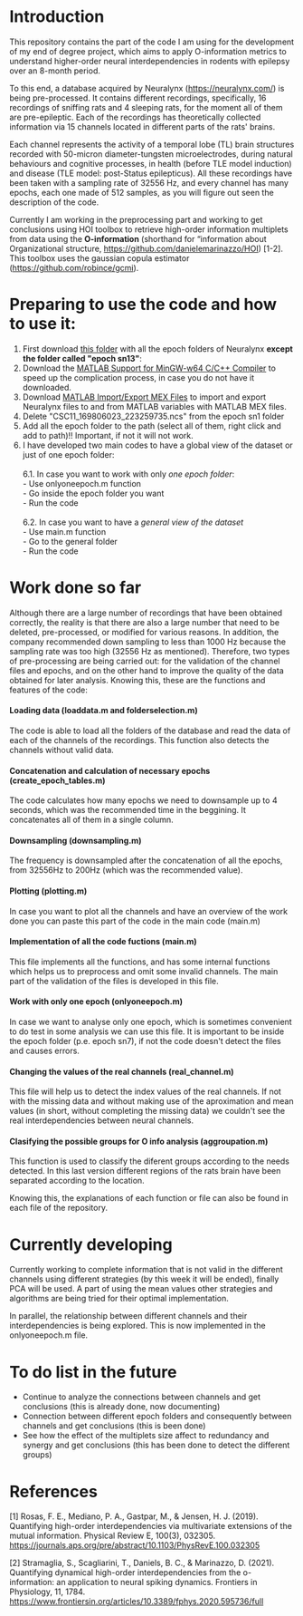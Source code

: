 # Introduction

This repository contains the part of the code I am using for the development of my end of degree project, which aims to apply O-information metrics to understand higher-order neural interdependencies in rodents with epilepsy over an 8-month period. 

To this end, a database acquired by Neuralynx (https://neuralynx.com/) is being pre-processed. It contains different recordings, specifically, 16 recordings of sniffing rats and 4 sleeping rats, for the moment all of them are pre-epileptic. Each of the recordings has theoretically collected information via 15 channels located in different parts of the rats' brains.

Each channel represents the activity of a temporal lobe (TL) brain structures recorded with 50-micron diameter-tungsten microelectrodes, during natural behaviours and cognitive processes, in health (before TLE model induction) and disease (TLE model: post-Status epilepticus). All these recordings have been taken with a sampling rate of 32556 Hz, and every channel has many epochs, each one made of 512 samples, as you will figure out seen the description of the code. 

Currently I am working in the preprocessing part and working to get conclusions using HOI toolbox to retrieve high-order information multiplets from data using the **O-information** (shorthand for “information about Organizational structure, https://github.com/danielemarinazzo/HOI) [1-2]. This toolbox uses the gaussian copula estimator (https://github.com/robince/gcmi).

# Preparing to use the code and how to use it:

1. First download [this folder](https://www.dropbox.com/sh/0kpgp9la6by8m9p/AABM2vldJEclnunSIl8IzvKHa?dl=0) with all the epoch folders of Neuralynx **except the folder called "epoch sn13"**: 
2. Download the [MATLAB Support for MinGW-w64 C/C++ Compiler](https://es.mathworks.com/matlabcentral/fileexchange/52848-matlab-support-for-mingw-w64-c-c-compiler) to speed up the complication process, in case you do not have it downloaded.
3. Download [MATLAB Import/Export MEX Files](https://neuralynx.com/software/category/matlab-netcom-utilities) to import and export Neuralynx files to and from MATLAB variables with MATLAB MEX files.
4. Delete "CSC11_169806023_223259735.ncs" from the epoch sn1 folder
5. Add all the epoch folder to the path (select all of them, right click and add to path)!! Important, if not it will not work.
6. I have developed two main codes to have a global view of the dataset or just of one epoch folder:<br/><br/>
6.1. In case you want to work with only *one epoch folder*:<br/>
           - Use onlyoneepoch.m function<br/>
           - Go inside the epoch folder you want<br/>
           - Run the code<br/><br/>
6.2. In case you want to have a *general view of the dataset*<br/>
           - Use main.m function<br/>
           - Go to the general folder<br/>
           - Run the code<br/>

# Work done so far

Although there are a large number of recordings that have been obtained correctly, the reality is that there are also a large number that need to be deleted, pre-processed, or modified for various reasons. In addition, the company recommended down sampling to less than 1000 Hz because the sampling rate was too high (32556 Hz as mentioned). Therefore, two types of pre-processing are being carried out: for the validation of the channel files and epochs, and on the other hand to improve the quality of the data obtained for later analysis. Knowing this, these are the functions and features of the code:

#### Loading data (loaddata.m and folderselection.m)
The code is able to load all the folders of the database and read the data of each of the channels of the recordings. This function also detects the channels without valid data. 

#### Concatenation and calculation of necessary epochs (create_epoch_tables.m)
The code calculates how many epochs we need to downsample up to 4 seconds, which was the recommended time in the beggining. It concatenates all of them in a single column. 

#### Downsampling (downsampling.m)
The frequency is downsampled after the concatenation of all the epochs, from 32556Hz to 200Hz (which was the recommended value). 

#### Plotting (plotting.m)
In case you want to plot all the channels and have an overview of the work done you can paste this part of the code in the main code (main.m)

#### Implementation of all the code fuctions (main.m)
This file implements all the functions, and has some internal functions which helps us to preprocess and omit some invalid channels. The main part of the validation of the files is developed in this file.

#### Work with only one epoch (onlyoneepoch.m)
In case we want to analyse only one epoch,  which is sometimes convenient to do test in some analysis we can use this file. It is important to be inside the epoch folder (p.e. epoch sn7), if not the code doesn't detect the files and causes errors. 

#### Changing the values of the real channels (real_channel.m)
This file will help us to detect the index values of the real channels. If not with the missing data and without making use of the aproximation and mean values (in short, without completing the missing data) we couldn't see the real interdependencies between neural channels.

#### Clasifying the possible groups for O info analysis (aggroupation.m)
This function is used to classify the diferent groups according to the needs detected. In this last version different regions of the rats brain have been separated according to the location.

Knowing this, the explanations of each function or file can also be found in each file of the repository.

# Currently developing

Currently working to complete information that is not valid in the different channels using different strategies (by this week it will be ended), finally PCA will be used. A part of using the mean values other strategies and algorithms are being tried for their optimal implementation.

In parallel, the relationship between different channels and their interdependencies is being explored. This is now implemented in the onlyoneepoch.m file.

# To do list in the future

- Continue to analyze the connections between channels and get conclusions (this is already done, now documenting)
- Connection between different epoch folders and consequently between channels and get conclusions (this is been done)
- See how the effect of the multiplets size affect to redundancy and synergy and get conclusions (this has been done to detect the different groups)

# References 

[1]  Rosas, F. E., Mediano, P. A., Gastpar, M., & Jensen, H. J. (2019). Quantifying high-order interdependencies via multivariate extensions of the mutual information. Physical Review E, 100(3), 032305. https://journals.aps.org/pre/abstract/10.1103/PhysRevE.100.032305

[2]  Stramaglia, S., Scagliarini, T., Daniels, B. C., & Marinazzo, D. (2021). Quantifying dynamical high-order interdependencies from the o-information: an application to neural spiking dynamics. Frontiers in Physiology, 11, 1784. https://www.frontiersin.org/articles/10.3389/fphys.2020.595736/full
